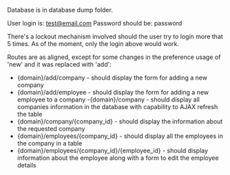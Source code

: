 Database is in database dump folder.

User login is: test@email.com
Password should be: password

There's a lockout mechanism involved should the user try to login more that 5 times. As of the moment, only the login above would work.

Routes are as aligned, except for some changes in the preference usage of 'new' and it was replaced with 'add':
- {domain}/add/company - should display the form for adding a new company
- {domain}/add/employee - should display the form for adding a new employee to a company
 -{domain}/company - should display all companies information in the database with capability to AJAX refresh the table
- {domain}/company/{company_id} - should display the information about the requested company
- {domain}/employees/{company_id} - should display all the employees in the company in a table
- {domain}/employees/{company_id}/{employee_id} - should display information about the employee along with a form to edit the employee details